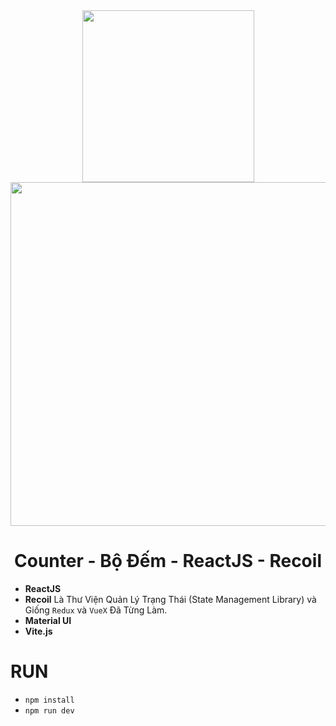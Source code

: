 <div align="center">
<img src="https://cdn4.iconfinder.com/data/icons/logos-3/600/React.js_logo-512.png" width="275"/>
  <img src="https://www.recoiljs.cn/img/wordmark.png" width="550"/>
</div>

<div align="center">
  <h1>Counter - Bộ Đếm - ReactJS - Recoil</h1>
</div>

- **ReactJS**
- **Recoil** Là Thư Viện Quản Lý Trạng Thái (State Management Library) và Giống `Redux` và `VueX` Đã Từng Làm.
- **Material UI**
- **Vite.js**

# RUN 
- `npm install`
- `npm run dev`
